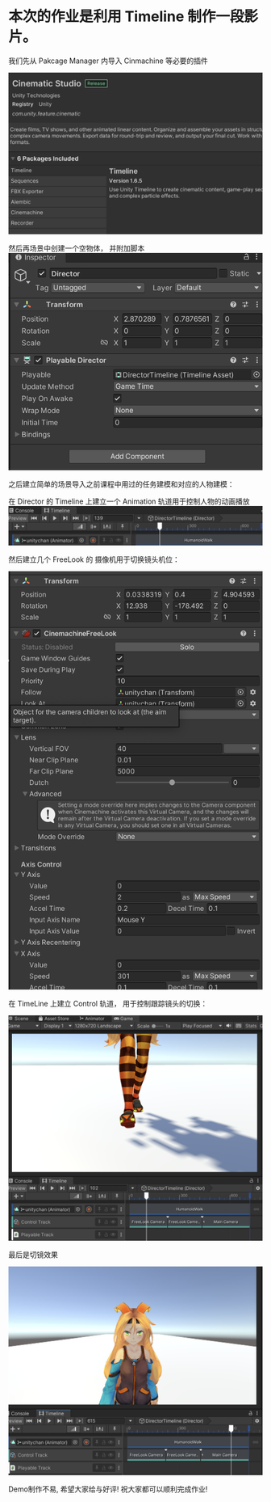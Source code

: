 ﻿# 本次的作业是利用 Timeline 制作一段影片。

我们先从 Pakcage Manager 内导入 Cinmachine 等必要的插件

![](Doc/sc_01.png)

然后再场景中创建一个空物体， 并附加脚本
![](Doc/sc_02.png)

之后建立简单的场景导入之前课程中用过的任务建模和对应的人物建模：


在 Director 的 Timeline 上建立一个 Animation 轨道用于控制人物的动画播放
![](Doc/sc_03.png)


然后建立几个 FreeLook 的 摄像机用于切换镜头机位：

![](Doc/sc_04.png)




在 TimeLine 上建立 Control 轨道， 用于控制跟踪镜头的切换：

![](Doc/sc_05.png)

最后是切镜效果

![](Doc/sc_06.png)

Demo制作不易, 希望大家给与好评! 祝大家都可以顺利完成作业!